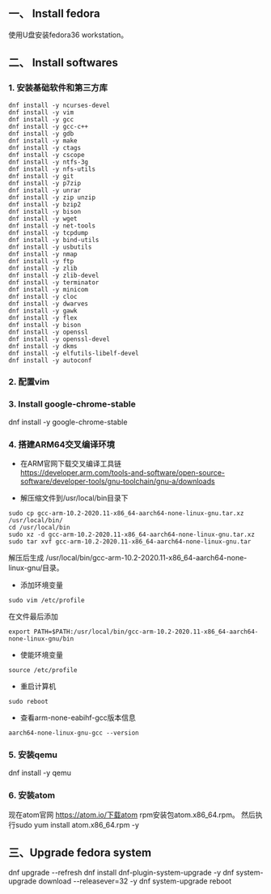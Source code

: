 ## 一、 Install fedora
使用U盘安装fedora36 workstation。

## 二、 Install softwares
### 1. 安装基础软件和第三方库
```
dnf install -y ncurses-devel
dnf install -y vim
dnf install -y gcc
dnf install -y gcc-c++
dnf install -y gdb
dnf install -y make
dnf install -y ctags
dnf install -y cscope
dnf install -y ntfs-3g
dnf install -y nfs-utils
dnf install -y git
dnf install -y p7zip
dnf install -y unrar
dnf install -y zip unzip
dnf install -y bzip2
dnf install -y bison
dnf install -y wget
dnf install -y net-tools
dnf install -y tcpdump
dnf install -y bind-utils
dnf install -y usbutils
dnf install -y nmap
dnf install -y ftp
dnf install -y zlib
dnf install -y zlib-devel
dnf install -y terminator
dnf install -y minicom
dnf install -y cloc
dnf install -y dwarves
dnf install -y gawk
dnf install -y flex
dnf install -y bison
dnf install -y openssl
dnf install -y openssl-devel
dnf install -y dkms
dnf install -y elfutils-libelf-devel
dnf install -y autoconf
```

### 2. 配置vim

### 3. Install google-chrome-stable
dnf install -y google-chrome-stable

### 4. 搭建ARM64交叉编译环境
* 在ARM官网下载交叉编译工具链  
https://developer.arm.com/tools-and-software/open-source-software/developer-tools/gnu-toolchain/gnu-a/downloads

* 解压缩文件到/usr/local/bin目录下
```
sudo cp gcc-arm-10.2-2020.11-x86_64-aarch64-none-linux-gnu.tar.xz /usr/local/bin/
cd /usr/local/bin
sudo xz -d gcc-arm-10.2-2020.11-x86_64-aarch64-none-linux-gnu.tar.xz
sudo tar xvf gcc-arm-10.2-2020.11-x86_64-aarch64-none-linux-gnu.tar
```
解压后生成 /usr/local/bin/gcc-arm-10.2-2020.11-x86_64-aarch64-none-linux-gnu/目录。
* 添加环境变量
```
sudo vim /etc/profile
```
在文件最后添加
```
export PATH=$PATH:/usr/local/bin/gcc-arm-10.2-2020.11-x86_64-aarch64-none-linux-gnu/bin
```

* 使能环境变量
```
source /etc/profile
```

* 重启计算机
```
sudo reboot
```

* 查看arm-none-eabihf-gcc版本信息
```
aarch64-none-linux-gnu-gcc --version
```

### 5. 安装qemu
dnf install -y qemu

### 6. 安装atom
现在atom官网 https://atom.io/下载atom rpm安装包atom.x86_64.rpm。
然后执行sudo yum install atom.x86_64.rpm -y

## 三、Upgrade fedora system
dnf upgrade --refresh
dnf install dnf-plugin-system-upgrade -y
dnf system-upgrade download --releasever=32 -y
dnf system-upgrade reboot
